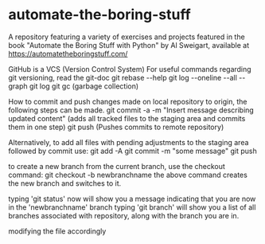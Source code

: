 # automate-the-boring-stuff
A repository featuring a variety of exercises and projects featured in the book "Automate the Boring Stuff with Python" by Al Sweigart, available at https://automatetheboringstuff.com/

GitHub is a VCS (Version Control System)
For useful commands regarding git versioning, read the git-doc
git rebase --help 
git log --oneline --all --graph
git log
git gc    (garbage collection)

How to commit and push changes made on local repository to origin, the following steps can be made.
git commit -a -m "Insert message describing updated content"  (adds all tracked files to the staging area and commits them in one step)
git push  (Pushes commits to remote repository)

Alternatively, to add all files with pending adjustments to the staging area followed by commit use:
git add -A
git commit -m "some message"
git push

to create a new branch from the current branch, use the checkout command:
git checkout -b newbranchname
the above command creates the new branch and switches to it.

typing 'git status' now will show you a message indicating that you are now in the 'newbranchname' branch
typing 'git branch' will show you a list of all branches associated with repository, along with the branch you are in.

modifying the file accordingly
